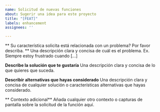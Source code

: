 ```yaml
---
name: Solicitud de nuevas funciones
about: Sugerir una idea para este proyecto
title: "[FEAT]"
labels: enhancement
assignees: ''

---
```


** Su característica solicita está relacionada con un problema? Por favor describa. **
Una descripción clara y concisa de cuál es el problema. Ex. Siempre estoy frustrado cuando [...]

**Describe la solución que te gustaría**
Una descripción clara y concisa de lo que quieres que suceda.

**Describir alternativas que hayas considerado**
Una descripción clara y concisa de cualquier solución o características alternativas que hayas considerado.

** Contexto adicional**
Añada cualquier otro contexto o capturas de pantalla sobre la solicitud de la función aquí.
